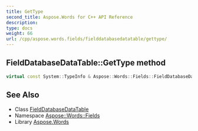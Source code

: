 ```yaml
---
title: GetType
second_title: Aspose.Words for C++ API Reference
description: 
type: docs
weight: 66
url: /cpp/aspose.words.fields/fielddatabasedatatable/gettype/
---
```

## FieldDatabaseDataTable::GetType method




```cpp
virtual const System::TypeInfo & Aspose::Words::Fields::FieldDatabaseDataTable::GetType() const override
```

## See Also

* Class [FieldDatabaseDataTable](../)
* Namespace [Aspose::Words::Fields](../../)
* Library [Aspose.Words](../../../)
